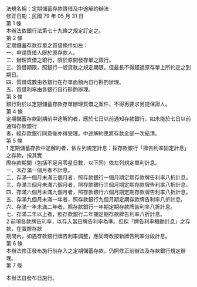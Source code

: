 法規名稱：定期儲蓄存款質借及中途解約辦法  
修正日期：民國 79 年 05 月 31 日  
第 1 條  
本辦法依銀行法第七十九條之規定訂定之。  
第 2 條  
定期儲蓄存款存單之質借條件如左：  
一、申請質借人限於原存款人。  
二、辦理質借之銀行，限於原開發存單之銀行。  
三、質借期限，照銀行一般貸款之規定期限。但最長不得超過原存單上所約定之到期日。  
四、質借成數由各銀行在存單面額內自行斟酌辦理。  
五、質借利率由各銀行自行斟酌辦理。  
第 3 條  
銀行對於以定期儲蓄存款存單辦理質借之案件，不得再要求另提保證人。  
第 4 條  
定期儲蓄存款到期前中途解約者，應於七日以前通知存款銀行，如未能於七日以前通知存款銀行  
者，經存款銀行同意後亦得受理。中途解約應將存款全部一次結清。  
第 5 條  
1 定期儲蓄存款中途解約者，依左列規定計息：採存款銀行「牌告利率固定計息」之存款，按其實  
際存款期間（包括不足月零星日數，以下同）依左列規定單利計息。  
一、未存滿一個月者不計息。  
二、存滿一個月未滿三個月者，照存款銀行一個月期定期存款牌告利率八折計息。  
三、存滿三個月未滿六個月者，照存款銀行三個月期定期存款牌告利率八折計息。  
四、存滿六個月未滿九個月者，照存款銀行六個月期定期存款牌告利率八折計息。  
五、存滿九個月未滿一年者，照存款銀行九個月期定期存款牌告利率八折計息。  
六、存滿一年未滿二年者，照存款銀行一年期定期存款牌告利率八折計息。  
七、存滿二年以上者，照存款銀行二年期定期存款牌告利率八折計息。  
2 前項各款牌告利率，以存入當日牌告利率為準。但採「牌告利率機動計息」之存款，在實際存款  
期間內，如遇存款銀行牌告利率調整，應同時改按新牌告利率分段計息。  
第 6 條  
本辦法修正發布施行前存入之定期儲蓄存款，仍照修正前辦法及存款銀行規定辦理。  
第 7 條  


本辦法自發布日施行。  


